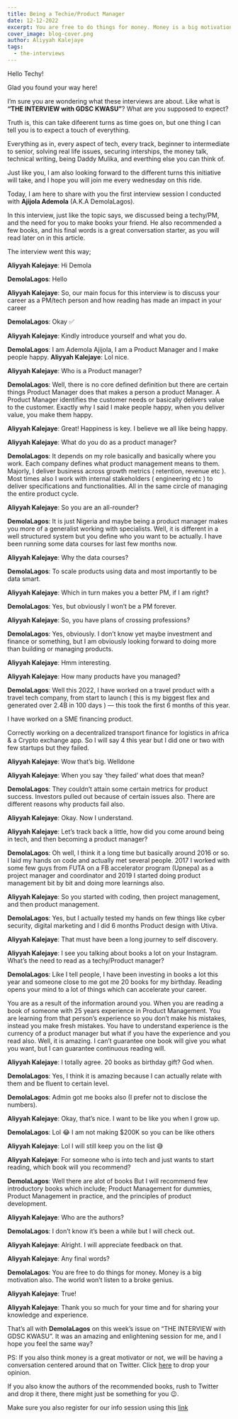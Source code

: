 ```yaml
---
title: Being a Techie/Product Manager
date: 12-12-2022
excerpt: You are free to do things for money. Money is a big motivation also. The world won’t listen to a broke genius.
cover_image: blog-cover.png
author: Aliyyah Kalejaye
tags:
  - the-interviews
---
```


Hello Techy!

Glad you found your way here!

I’m sure you are wondering what these interviews are about. Like what is **“THE INTERVIEW with GDSC KWASU”**? What are you supposed to expect?

Truth is, this can take difeerent turns as time goes on, but one thing I can tell you is to expect a touch of everything.

Everything as in, every aspect of tech, every track, beginner to intermediate to senior, solving real life issues, securing interships, the money talk, technical writing, being Daddy Mulika, and everthing else you can think of.

Just like you, I am also looking forward to the different turns this initiative will take, and I hope you will join me every wednesday on this ride.

Today, I am here to share with you the first interview session I conducted with **Ajijola Ademola** (A.K.A DemolaLagos).

In this interview, just like the topic says, we discussed being a techy/PM, and the need for you to make books your friend. He also recommended a few books, and his final words is a great conversation starter, as you will read later on in this article.

The interview went this way;

**Aliyyah Kalejaye**: Hi Demola

**DemolaLagos**: Hello

**Aliyyah Kalejaye**: So, our main focus for this interview is to discuss your career as a PM/tech person and how reading has made an impact in your career

**DemolaLagos**: Okay ✅

**Aliyyah Kalejaye**: Kindly introduce yourself and what you do.

**DemolaLagos**: I am Ademola Ajijola, I am a Product Manager and I make people happy.
**Aliyyah Kalejaye**: Lol nice.

**Aliyyah Kalejaye**: Who is a Product manager?

**DemolaLagos**: Well, there is no core defined definition but there are certain things Product Manager does that makes a person a product Manager.
A Product Manager identifies the customer needs or basically delivers value to the customer.
Exactly why I said I make people happy, when you deliver value, you make them happy.

**Aliyyah Kalejaye**: Great! Happiness is key.
I believe we all like being happy.

**Aliyyah Kalejaye**: What do you do as a product manager?

**DemolaLagos**: It depends on my role basically and basically where you work.
Each company defines what product management means to them.
Majorly, I deliver business across growth metrics ( retention, revenue etc ).
Most times also I work with internal stakeholders ( engineering etc ) to deliver specifications and functionalities.
All in the same circle of managing the entire product cycle.

**Aliyyah Kalejaye**: So you are an all-rounder?

**DemolaLagos**: It is just Nigeria and maybe being a product manager makes you more of a generalist working with specialists. Well, it is different in a well structured system but you define who you want to be actually.
I have been running some data courses for last few months now.

**Aliyyah Kalejaye**: Why the data courses?

**DemolaLagos**: To scale products using data and most importantly to be data smart.

**Aliyyah Kalejaye**: Which in turn makes you a better PM, if I am right?

**DemolaLagos**: Yes, but obviously I won’t be a PM forever.

**Aliyyah Kalejaye**: So, you have plans of crossing professions?

**DemolaLagos**: Yes, obviously.
I don’t know yet maybe investment and finance or something, but I am obviously looking forward to doing more than building or managing products.

**Aliyyah Kalejaye**: Hmm interesting.

**Aliyyah Kalejaye**: How many products have you managed?

**DemolaLagos**: Well this 2022, I have worked on a travel product with a travel tech company, from start to launch ( this is my biggest flex and generated over 2.4B in 100 days ) &mdash; this took the first 6 months of this year.

I have worked on a SME financing product.

Correctly working on a decentralized transport finance for logistics in africa & a Crypto exchange app.
So I will say 4 this year but I did one or two with few startups but they failed.

**Aliyyah Kalejaye**: Wow that’s big. Welldone

**Aliyyah Kalejaye**: When you say ‘they failed’ what does that mean?

**DemolaLagos**: They couldn’t attain some certain metrics for product success.
Investors pulled out because of certain issues also.
There are different reasons why products fail also.

**Aliyyah Kalejaye**: Okay. Now I understand.

**Aliyyah Kalejaye**: Let’s track back a little, how did you come around being in tech, and then becoming a product manager?

**DemolaLagos**: Oh well, I think it a long time but basically around 2016 or so. I laid my hands on code and actually met several people. 2017 I worked with some few guys from FUTA on a FB accelerator program (Upnepa) as a project manager and coordinator and 2019 I started doing product management bit by bit and doing more learnings also.

**Aliyyah Kalejaye**: So you started with coding, then project management, and then product management.

**DemolaLagos**: Yes, but I actually tested my hands on few things like cyber security, digital marketing and I did 6 months Product design with Utiva.

**Aliyyah Kalejaye**: That must have been a long journey to self discovery.

**Aliyyah Kalejaye**: I see you talking about books a lot on your Instagram. What’s the need to read as a techy/Product manager?

**DemolaLagos**: Like I tell people, I have been investing in books a lot this year and someone close to me got me 20 books for my birthday. Reading opens your mind to a lot of things which can accelerate your career.

You are as a result of the information around you. When you are reading a book of someone with 25 years experience in Product Management.
You are learning from that person’s experience so you don’t make his mistakes, instead you make fresh mistakes.
You have to understand experience is the currency of a product manager but what if you have the experience and you read also. Well, it is amazing.
I can’t guarantee one book will give you what you want, but I can guarantee continuous reading will.

**Aliyyah Kalejaye**: I totally agree.
20 books as birthday gift? God when.

**DemolaLagos**: Yes, I think it is amazing because I can actually relate with them and be fluent to certain level.

**DemolaLagos**: Admin got me books also (I prefer not to disclose the numbers).

**Aliyyah Kalejaye**: Okay, that’s nice.
I want to be like you when I grow up.

**DemolaLagos**: Lol 😂
I am not making $200K so you can be like others

**Aliyyah Kalejaye**: Lol
I will still keep you on the list 😅

**Aliyyah Kalejaye**: For someone who is into tech and just wants to start reading, which book will you recommend?

**DemolaLagos**: Well there are alot of books
But I will recommend few introductory books which include; Product Management for dummies, Product Management in practice, and the principles of product development.

**Aliyyah Kalejaye**: Who are the authors?

**DemolaLagos**: I don’t know it’s been a while but I will check out.

**Aliyyah Kalejaye**: Alright. I will appreciate feedback on that.

**Aliyyah Kalejaye**: Any final words?

**DemolaLagos**: You are free to do things for money. Money is a big motivation also.
The world won’t listen to a broke genius.

**Aliyyah Kalejaye**: True!

**Aliyyah Kalejaye**: Thank you so much for your time and for sharing your knowledge and experience.

That’s all with **DemolaLagos** on this week’s issue on “THE INTERVIEW with GDSC KWASU”. It was an amazing and enlightening session for me, and I hope you feel the same way?

PS: If you also think money is a great motivator or not, we will be having a conversation centered around that on Twitter. Click [here](https://twitter.com/gdsc_kwasu/status/1600365515167277056?s=20&t=6LkcKkkMSk40HPu5_3zixw) to drop your opinion.

If you also know the authors of the recommended books, rush to Twitter and drop it there, there might just be something for you 😉.

Make sure you also register for our info session using this [link](https://gdsc.community.dev/events/details/developer-student-clubs-kwara-state-university-presents-gdsc-kwasu-info-session-tech-as-a-career/)
